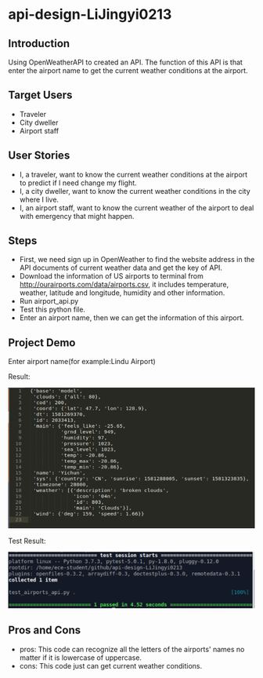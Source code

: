 # api-design-LiJingyi0213
## Introduction
Using OpenWeatherAPI to created an API. The function of this API is that enter the airport name to get the current weather conditions at the airport.

## Target Users
- Traveler
- City dweller
- Airport staff

## User Stories
- I, a traveler, want to know the current weather conditions at the airport to predict if I need change my flight.
- I, a city dweller, want to know the current weather conditions in the city where I live.
- I, an airport staff, want to know the current weather of the airport to deal with emergency that might happen.

## Steps
- First, we need sign up in OpenWeather to find the website address in the API documents of current weather data and get the key of API.
- Download the information of US airports to terminal from http://ourairports.com/data/airports.csv, it includes temperature, weather, latitude and longitude, humidity and other information.
- Run airport_api.py
- Test this python file.
- Enter an airport name, then we can get the information of this airport.

## Project Demo
Enter airport name(for example:Lindu Airport)

Result:

![](https://github.com/BUEC500C1/api-design-LiJingyi0213/blob/master/270e2421a98ebf794a4c14151fff11b.png)

Test Result:

![](https://github.com/BUEC500C1/api-design-LiJingyi0213/blob/master/7a0d44b32495696cc14a660cfc7ce8c.png)

## Pros and Cons
- pros: This code can recognize all the letters of the airports' names no matter if it is lowercase of uppercase.
- cons: This code just can get current weather conditions.
